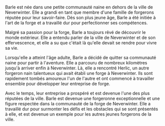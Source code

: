 Barle est née dans une petite communauté naine en dehors de la ville de Neverwinter. Elle a grandi en tant que membre d'une famille de forgerons réputée pour leur savoir-faire. Dès son plus jeune âge, Barle a été initiée à l'art de la forge et a travaillé dur pour perfectionner ses compétences.

Malgré sa passion pour la forge, Barle a toujours rêvé de découvrir le monde extérieur. Elle a entendu parler de la ville de Neverwinter et de son effervescence, et elle a su que c'était là qu'elle devait se rendre pour vivre sa vie.

Lorsqu'elle a atteint l'âge adulte, Barle a décidé de quitter sa communauté naine pour partir à l'aventure. Elle a parcouru de nombreux kilomètres jusqu'à arriver enfin à Neverwinter. Là, elle a rencontré Herlic, un autre forgeron nain talentueux qui avait établi une forge à Neverwinter. Ils sont rapidement tombés amoureux l'un de l'autre et ont commencé à travailler ensemble pour développer leur entreprise de forge.

Avec le temps, leur entreprise a prospéré et est devenue l'une des plus réputées de la ville. Barle est devenue une forgeronne exceptionnelle et une figure respectée dans la communauté de la forge de Neverwinter. Elle a travaillé dur pour surmonter les défis et les obstacles qui se sont présentés à elle, et est devenue un exemple pour les autres jeunes forgerons de la ville.